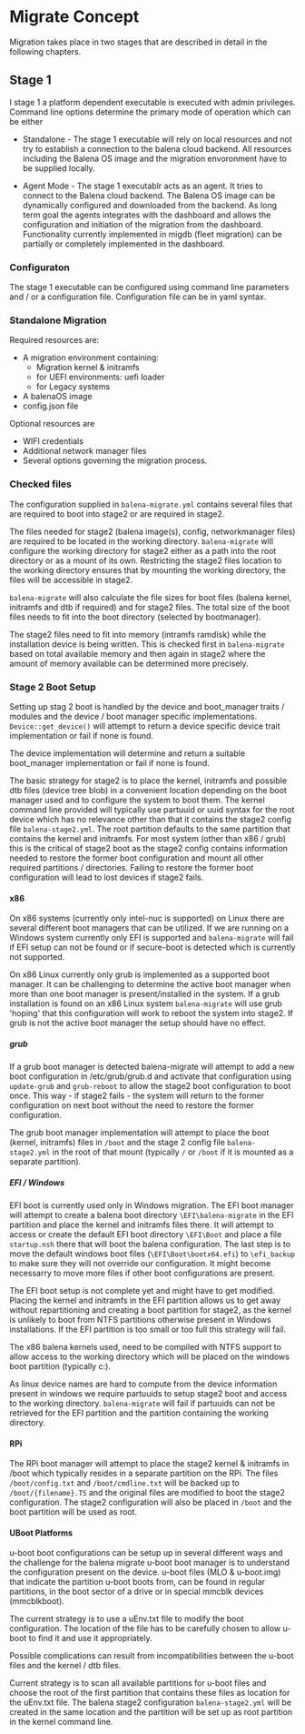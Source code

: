 # Migrate Concept

Migration takes place in two stages that are described in detail in the following chapters.

## Stage 1 

I stage 1 a platform dependent executable is executed with admin privileges. 
Command line options determine the primary mode of operation which can be either

- Standalone - The stage 1 executable will rely on local resources and not try to establish a connection to the balena cloud backend. All resources including the Balena OS image and the migration envoronment have to be supplied locally.

- Agent Mode - The stage 1 executablr acts as an agent. It tries to connect to the Balena cloud backend. The Balena OS image can be dynamically configured and downloaded from the backend. As long term goal the agents integrates with the dashboard and allows the configuration and initiation of the migration  from the dashboard. Functionality currently implemented in migdb (fleet migration) can be partially or completely implemented in the dashboard.

### Configuraton 

The stage 1 executable can be configured using command line parameters and / or a configuration file. 
Configuration file can be in yaml syntax.


### Standalone Migration

Required resources are:

- A migration environment containing:
    - Migration kernel & initramfs
    - for UEFI environments: uefi loader
    - for Legacy systems 
- A balenaOS image
- config.json file 

Optional resources are 
- WIFI credentials
- Additional network manager files
- Several options governing the migration process.

### Checked files
The configuration supplied in ```balena-migrate.yml```  contains several files that are required to boot into 
stage2 or are required in stage2. 

The files needed  for stage2 (balena image(s), config, networkmanager files) are required to be located in the 
working directory. 
```balena-migrate``` will configure the working directory for stage2 either as a path into the root directory or as a 
mount of its own. Restricting the stage2 files location to the working directory ensures that by mounting 
the working directory, the files will be accessible in stage2. 
     
```balena-migrate``` will also calculate the file sizes for boot files (balena kernel, initramfs and dtb if required) 
and for stage2 files. The total size of the boot files needs to fit into the boot directory (selected by bootmanager). 

The stage2 files need to fit into memory (intramfs ramdisk) while the installation device is being written. 
This is checked first in ```balena-migrate``` based on total available memory and then again in stage2 where the amount 
of memory available can be determined more precisely.          

### Stage 2 Boot Setup

Setting up stag 2 boot is handled by the device and boot_manager traits / modules  and the device / boot manager specific 
implementations. ```Device::get_device()``` will attempt to return a device specific device trait implementation or fail if 
none is found. 

The device implementation will determine and return a suitable boot_manager implementation or fail if none is found.

The basic strategy for stage2 is to place the kernel, initramfs and possible dtb files (device tree blob) in a convenient 
location depending on the boot manager used and to configure the system to boot them. 
The kernel command line provided will typically use partuuid or uuid syntax for the root device which has no relevance 
other than that it contains the stage2 config file ```balena-stage2.yml```. The root partition defaults to the same 
partition that contains the kernel and initramfs. 
For most system (other than x86 / grub) this is the critical of stage2 boot as the stage2 config contains 
information needed to restore the former boot configuration and mount all other required partitions / directories. 
Failing to restore the former boot configuration will lead to lost devices if stage2 fails.    
    
#### x86
On x86 systems (currently only intel-nuc is supported) on Linux there are several different boot managers that can 
be utilized. 
If we are running on a Windows system currently only EFI is supported and ```balena-migrate``` will fail if EFI setup 
can not be found or if secure-boot is detected which is currently not supported. 

On x86 Linux currently only grub is implemented as a supported boot manager. 
It can be challenging to determine the active boot manager when more than one boot manager is present/installed in the 
system. If a grub installation is found on an x86 Linux system ```balena-migrate``` will use grub 'hoping' that this 
configuration will work to reboot the system into stage2. If grub is not the active boot manager the setup should have 
no effect. 

##### grub

If a grub boot manager is detected balena-migrate will attempt to add a new boot configuration in /etc/grub/grub.d 
and activate that configuration using ```update-grub``` and ```grub-reboot``` to allow the stage2 boot configuration 
to boot once. 
This way - if stage2 fails - the system will return to the former configuration on next boot without the need to restore 
the former configuration. 

The grub boot manager implementation will attempt to place the boot (kernel, initramfs) files in ```/boot``` and the 
stage 2 config file ```balena-stage2.yml``` in the root of that mount (typically ```/``` or ```/boot``` if it is 
mounted as a separate partition).        

##### EFI / Windows

EFI boot is currently used only in Windows migration. The EFI boot manager will attempt to create a balena boot directory 
```\EFI\balena-migrate``` in the EFI partition and place the kernel and initramfs files there.
It will attempt to access or create the default EFI boot directory ```\EFI\Boot``` and place a file ```startup.nsh``` there that 
will boot the balena configuration. The last step is to move the default windows boot files (```\EFI\Boot\bootx64.efi```) 
to ```\efi_backup``` to make sure they will not override our configuration. 
It might become necessarry to move more files if other boot configurations are present.  

The EFI boot setup is not complete yet and might have to get modified. Placing the kernel and initramfs in the EFI 
partition allows us to get away without repartitioning and creating a boot partition for stage2, as the kernel is unlikely 
to boot from NTFS partitions otherwise present in Windows installations. 
If the EFI partition is too small or too full this strategy will fail. 

The x86 balena kernels used,  need to be compiled with NTFS support to allow access to the working directory which will 
be placed on the windows boot partition (typically c:\). 

As linux device names are hard to compute from the device information present in windows we require partuuids to setup 
stage2 boot and access to the working directory. ```balena-migrate``` will fail if partuuids can not be retrieved for the 
EFI partition and the partition containing the working directory. 

#### RPi 

The RPi boot manager will attempt to place the stage2 kernel & initramfs in /boot which typically resides in a 
separate partition on the RPi. 
The files ```/boot/config.txt``` and ```/boot/cmdline.txt``` will be backed up to ```/boot/{filename}.TS``` and the 
original files are modified to boot the stage2 configuration. 
The stage2 configuration will also be placed in ```/boot``` and the boot partition will be used as root.   

#### UBoot Platforms  

u-boot boot configurations can be setup up in several different ways and the challenge for the balena migrate u-boot boot 
manager is to understand the configuration present on the device.
u-boot files (MLO & u-boot.img) that indicate the partition u-boot boots from, can be found in regular partitions, 
in the boot sector of a drive or in special mmcblk devices (mmcblkboot). 

The current strategy is to use a uEnv.txt file to modify the boot configuration. The location of the file has 
to be carefully chosen to allow u-boot to find it and use it appropriately. 

Possible complications can result from incompatibilities between the u-boot files and the kernel / dtb files.

Current strategy is to scan all available partitions for u-boot files and choose the root of the first partition that contains
these files as location for the uEnv.txt file. The balena stage2 configuration ```balena-stage2.yml``` will be created 
in the same location and the partition will be set up as root partition in the kernel command line. 
